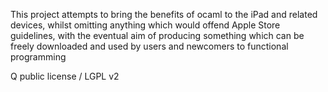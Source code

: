 This project attempts to bring the benefits of ocaml to the iPad and related devices, whilst omitting anything which would offend Apple Store guidelines, with the eventual aim of producing something which can be freely downloaded and used by users and newcomers to functional programming

Q public license / LGPL v2